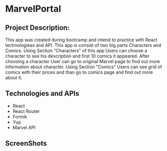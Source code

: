 # MarvelPortal

## Project Description:
This app was created during bootcamp and intend to practice with React technologieas and API. This app is consist of two big parts Characters and Comics. Using Section "Characters" of this app Users can choose a character to see his description and first 10 comics it appeared. After choosing a character User can go to original Marvel page to find out more information about character. Using Section "Comics" Users can see grid of comics with their prices and than go to comics page and find out more about it.

## Technologies and APIs
- React
- React Router
- Formik
- Yup
- Marvel API

## ScreenShots

